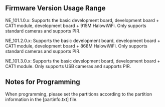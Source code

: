 ## Firmware Version Usage Range

NE_101.1.0.x: Supports the basic development board, development board + CAT1 module, development board + 915M HalowWiFi. Only supports standard cameras and supports PIR.

NE_101.2.0.x: Supports the basic development board, development board + CAT1 module, development board + 868M HalowWiFi. Only supports standard cameras and supports PIR.

NE_101.3.0.x: Supports the basic development board, development board + CAT1 module. Only supports USB cameras and supports PIR.

## Notes for Programming

When programming, please set the partitions according to the partition information in the [partinfo.txt] file.
